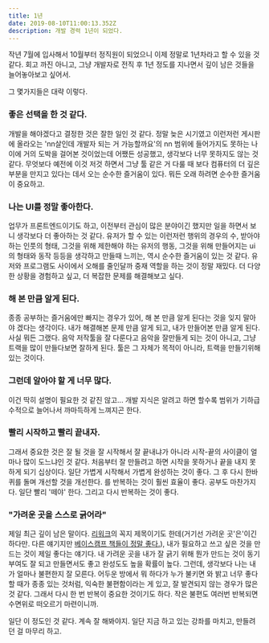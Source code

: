 ```yaml
---
title: 1년
date: 2019-08-10T11:00:13.352Z
description: 개발 경력 1년이 되었다.
---
```

작년 7월에 입사해서 10월부터 정직원이 되었으니 이제 정말로 1년차라고 할 수 있을 것 같다. 회고 까진 아니고, 그냥 개발자로 전직 후 1년 정도를 지나면서 깊이 남은 것들을 늘어놓아보고 싶어서.

그 몇가지들은 대략 이렇다.

### 좋은 선택을 한 것 같다.
개발을 해야겠다고 결정한 것은 잘한 일인 것 같다. 정말 늦은 시기였고 이런저런 게시판에 올라오는 'nn살인데 개발자 되는 거 가능할까요'의 nn 범위에 들어가지도 못하는 나이에 거의 도박을 걸어본 것이었는데 어쨌든 성공했고, 생각보다 너무 못하지도 않는 것 같다. 무엇보다 예전에 이것 저것 하면서 그냥 툴 같은 거 다룰 때 보다 컴퓨터의 더 깊은 부분을 만지고 있다는 데서 오는 순수한 즐거움이 있다. 뭐든 오래 하려면 순수한 즐거움이 중요하고.

### 나는 UI를 정말 좋아한다.
업무가 프론트엔드이기도 하고, 이전부터 관심이 많은 분야이긴 했지만 일을 하면서 보니 생각보다 더 좋아하는 것 같다. 유저가 할 수 있는 이런저런 행위의 경우의 수, 받아야 하는 인풋의 형태, 그것을 위해 제한해야 하는 유저의 행동, 그것을 위해 만들어지는 ui의 형태와 동작 등등을 생각하고 만들때 느끼는, 역시 순수한 즐거움이 있는 것 같다. 유저와 프로그램도 사이에서 오해를 줄인달까 중재 역할을 하는 것이 정말 재밌다. 더 다양한 상황을 경험하고 싶고, 더 복잡한 문제를 해결해보고 싶다.

### 해 본 만큼 알게 된다.  
종종 공부하는 즐거움에만 빠지는 경우가 있어, 해 본 만큼 알게 된다는 것을 잊지 말아야 겠다는 생각이다. 내가 해결해본 문제 만큼 알게 되고, 내가 만들어본 만큼 알게 된다. 사실 뭐든 그랬다. 음악 저작툴을 잘 다룬다고 음악을 잘만들게 되는 것이 아니고, 그냥 트랙을 많이 만들다보면 잘하게 된다. 툴은 그 자체가 목적이 아니라, 트랙을 만들기위해 있는 것이다.

### 그런데 알아야 할 게 너무 많다.
이건 딱히 설명이 필요한 것 같진 않고... 개발 지식은 알려고 하면 할수록 범위가 기하급수적으로 늘어나서 까마득하게 느껴지곤 한다.

### 빨리 시작하고 빨리 끝내자. 
그래서 중요한 것은 잘 될 것을 잘 시작해서 잘 끝내냐가 아니라 시작-끝의 사이클이 얼마나 많이 도느냐인 것 같다. 처음부터 잘 만들려고 하면 시작을 못하거나 끝을 내지 못하게 되기 십상이다. 일단 가볍게 시작해서 가볍게 완성하는 것이 좋다. 그 후 다시 한바퀴를 돌며 개선할 것을 개선한다. 를 반복하는 것이 훨씬 효율이 좋다. 공부도 마찬가지다. 일단 빨리 '떼야' 한다. 그리고 다시 반복하는 것이 좋다.

### "가려운 곳을 스스로 긁어라"
제일 최근 깊이 남은 말이다. [리워크](https://ridibooks.com/v2/Detail?id=222001603)의 꼭지 제목이기도 한데(거기선 가려운 곳'은'이긴 하다만. 다른 얘기지만 [베이스캠프 책들이 정말 좋다.](https://basecamp.com/books)), 내가 필요하고 쓰고 싶은 것을 만드는 것이 제일 좋다는 얘기다. 내 가려운 곳을 내가 잘 긁기 위해 뭔가 만드는 것이 동기부여도 잘 되고 만들면서도 좋고 완성도도 높을 확률이 높다. 그런데, 생각보다 나는 내가 얼마나 불편한지 잘 모른다. 어두운 방에서 뭐 하다가 누가 불키면 와 밝고 너무 좋다 할 때가 종종 있는 것처럼, 익숙한 불편함이라는 게 있고, 잘 발견되지 않는 경우가 많은 것 같다. 그래서 다시 한 번 반복이 중요한 것이기도 하다. 작은 불편도 여러번 반복되면 수면위로 떠오르기 마련이니까.

일단 이 정도인 것 같다. 계속 잘 해봐야지. 일단 지금 하고 있는 강좌를 마치고, 만들려던 걸 마무리 하고.
